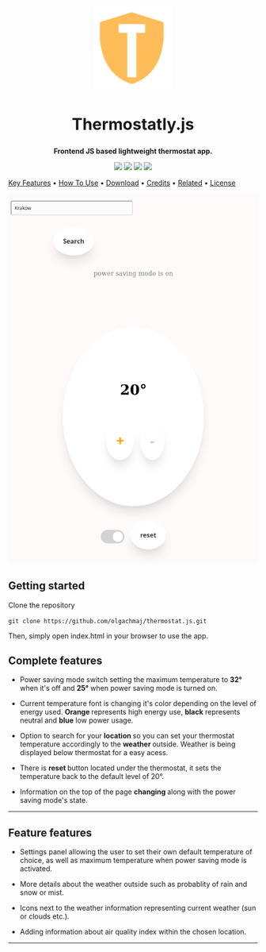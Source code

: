 <p align="center">
  <img  src="https://github.com/olgachmaj/thermostat.js/blob/master/images/rsz_1t.png">
</p>


<h2 align="center" style="font-size:32px">
  <b>Thermostatly.js</b>
</h2>

<p align="center"> <b>Frontend JS based lightweight thermostat app.</b> </p>

<p align="center">
  <img  src="https://img.shields.io/badge/coverage-100%25-brightgreen">
  <img  src="https://img.shields.io/github/languages/code-size/olgachmaj/thermostat.js?color=brightgreen">
  <img  src="https://img.shields.io/github/languages/top/olgachmaj/thermostat.js"> 
  <img  src="https://img.shields.io/tokei/lines/github/olgachmaj/thermostat.js?color=bright">                       
      
</p>

<p align="center">

  <a href="#key-features">Key Features</a> •
  <a href="#how-to-use">How To Use</a> •
  <a href="#download">Download</a> •
  <a href="#credits">Credits</a> •
  <a href="#related">Related</a> •
  <a href="#license">License</a>
</p>

<p align="center">
  <img  src="https://github.com/olgachmaj/thermostat.js/blob/master/images/screenshot.png">  
</p>

            


## Getting started 

Clone the repository  

``git clone https://github.com/olgachmaj/thermostat.js.git ``  

Then, simply open index.html in your browser to use the app.

## Complete features



* Power saving mode switch setting the maximum temperature to <b>32°</b> when it's off and <b>25°</b> when power saving mode is turned on.

* Current temperature font is changing it's color depending on the level of energy used. <b>Orange </b> represents high energy use, <b>black</b> represents 
  neutral and <b>blue</b> low power usage.
  
* Option to search for your <b> location </b> so you can set your thermostat temperature accordingly to the <b>weather </b> outside. 
  Weather is being displayed below thermostat for a easy acess.  
  
* There is <b> reset </b> button located under the thermostat, it sets the temperature back to the default level of 20°.

* Information on the top of the page <b> changing </b> along with the power saving mode's state. 


--- 

## Feature features

* Settings panel allowing the user to set their own default temperature of choice, as well as maximum temperature when power saving mode is activated.  


* More details about the weather outside such as probablity of rain and snow or mist.  


* Icons next to the weather information representing current weather (sun or clouds etc.).  


* Adding information about air quality index within the chosen location.  


---
